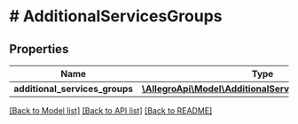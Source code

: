 # # AdditionalServicesGroups

## Properties

Name | Type | Description | Notes
------------ | ------------- | ------------- | -------------
**additional_services_groups** | [**\AllegroApi\Model\AdditionalServicesGroupResponse[]**](AdditionalServicesGroupResponse.md) |  | [optional]

[[Back to Model list]](../../README.md#models) [[Back to API list]](../../README.md#endpoints) [[Back to README]](../../README.md)
